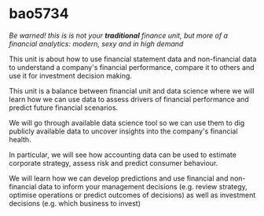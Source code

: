 # bao5734

*Be warned! this is is not your **traditional** finance unit, but more of a financial analytics: modern, sexy and in high demand*

This unit is about how to use financial statement data and non-financial data to understand a company's financial performance, compare it to others and use it for investment decision making.

This unit is a balance between financial unit and data science where we will learn how we can use data to assess drivers of financial performance and predict future financial scenarios. 

We will go through available data science tool so we can use them to dig publicly available data to uncover insights into the company's financial health. 

In particular, we will see how accounting data can be used to estimate corporate strategy, assess risk and predict consumer behaviour. 


We will learn how we can develop predictions and use financial and non-financial data to inform your management decisions (e.g. review strategy, optimise operations or predict outcomes of decisions) as well as investment decisions (e.g. which business to invest)
